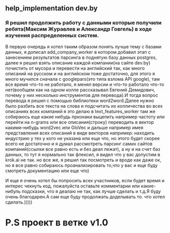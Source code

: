 ## help_implementation dev.by

### Я решил продолжить работу с данными которые получили ребята(Максим Журавлев и Александр Говгель) в ходе изучения распределенных систем.
В первую очередь я хотел таким образом понять лучше тему с базами данных, я дописал add_company_worker в котором добавил этап с занесением результатов парсинга в поднятую базу данных postgres, далее я решил взять описание каждой компании(на сайте dev.by) почистить от мусора и перевести на английский так, как много описаний на русском и на английском тоже достаточно, для этого я много мучился сначала с googlepars(это типа взлома API google), там все время что-то не работало, я менял версии и что-то работало что-то нет(вообщем как на одном колле рассказывал Евгений Демидович, почему у них несколько инструментов для перевода).И тогда вопрос перевода я решил с помощью библиотеки word2word.Далее нужно было разбить все текста на слова и подсчитать их колличества во всех описаниях всех компаний я это делаю в text_features_worker там же собираюсь еще какие нибудь признаки выцепить например частоту или перейти на n-grams или все описания(строку) переводить в вектор какими-нибудь word2vec или GloVec и дальше например имея представления всех описаний в виде векторов например: находить индустрию у тех у кого не указана или еще что, но этого будет скорее всего не достаточно и я думал рассмотреть парсинг самих сайтов компаний(ссылки все равно есть и без деал лежат), а ну и на счет баз данных, то тут я нормально так флексил, я видел что у вас допустим в krok.ai не так. но все же, я решил так посмотреть и вроде как даже ок, но я все равно собираюсь проанализировать то,что у вас и еще буду смотреть документацию или еще что)


И еще я очень хотел бы попросить всех участников, если будет время и интерес чекнуть код, пожалуйста оставьте комментарии или какие-нибуль подсказки, что я деалаю не так, как лучше сделать и т.д.Я буду очень благодарен.А сам еще буду продолжать доделывать то. что хотел сделать.)))))


# P.S проект в ветке v1.0
